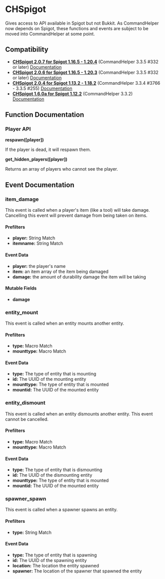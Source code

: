 # CHSpigot

Gives access to API available in Spigot but not Bukkit. As CommandHelper now depends on Spigot,
these functions and events are subject to be moved into CommandHelper at some point.

## Compatibility

* [**CHSpigot 2.0.7 for Spigot 1.16.5 - 1.20.4**](https://github.com/PseudoKnight/CHSpigot/releases/tag/v2.0.7) (CommandHelper 3.3.5 #332 or later) [Documentation](https://github.com/PseudoKnight/CHSpigot/blob/master/README.md)
* [**CHSpigot 2.0.6 for Spigot 1.16.5 - 1.20.3**](https://github.com/PseudoKnight/CHSpigot/releases/tag/v2.0.6) (CommandHelper 3.3.5 #332 or later) [Documentation](https://github.com/PseudoKnight/CHSpigot/blob/master/README.md)
* [**CHSpigot 2.0.4 for Spigot 1.13.2 - 1.18.2**](https://letsbuild.net/jenkins/job/CHSpigot/29/artifact/target/chspigot-2.0.4.jar) (CommandHelper 3.3.4 #3766 - 3.3.5 #255) [Documentation](https://github.com/PseudoKnight/CHSpigot/blob/v2.0.4/README.md)
* [**CHSpigot 1.6.0a for Spigot 1.12.2**](https://github.com/PseudoKnight/CHSpigot/releases/tag/v1.6.0a) (CommandHelper 3.3.2) [Documentation](https://github.com/PseudoKnight/CHSpigot/blob/v1.6.0a/README.md)

## Function Documentation

### Player API

**respawn([player])**

If the player is dead, it will respawn them.

**get_hidden_players([player])**

Returns an array of players who cannot see the player.

## Event Documentation

### item_damage

This event is called when a player's item (like a tool) will take damage. Cancelling this event will prevent damage from being taken on items.

#### Prefilters

* **player:** String Match
* **itemname:** String Match

#### Event Data

* **player:** the player's name
* **item:** an item array of the item being damaged
* **damage:** the amount of durability damage the item will be taking

#### Mutable Fields

* **damage**

### entity_mount

This event is called when an entity mounts another entity.

#### Prefilters

* **type:** Macro Match
* **mounttype:** Macro Match

#### Event Data

* **type:** The type of entity that is mounting
* **id:** The UUID of the mounting entity
* **mounttype:** The type of entity that is mounted
* **mountid:** The UUID of the mounted entity

### entity_dismount

This event is called when an entity dismounts another entity. This event cannot be cancelled.

#### Prefilters

* **type:** Macro Match
* **mounttype:** Macro Match

#### Event Data

* **type:** The type of entity that is dismounting
* **id:** The UUID of the dismounting entity
* **mounttype:** The type of entity that is mounted
* **mountid:** The UUID of the mounted entity

### spawner_spawn

This event is called when a spawner spawns an entity.

#### Prefilters

* **type:** String Match

#### Event Data

* **type:** The type of entity that is spawning
* **id:** The UUID of the spawning entity
* **location:** The location the entity spawned
* **spawner:** The location of the spawner that spawned the entity
